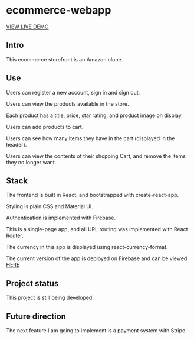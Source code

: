 # ecommerce-webapp
[VIEW LIVE DEMO](https://ecommerce-webapp-4ef53.web.app/)

## Intro

This ecommerce storefront is an Amazon clone.

## Use

Users can register a new account, sign in and sign out.

Users can view the products available in the store.

Each product has a title, price, star rating, and product image on display.

Users can add products to cart.

Users can see how many items they have in the cart (displayed in the header).

Users can view the contents of their shopping Cart, and remove the items they no longer want.

## Stack

The frontend is built in React, and bootstrapped with create-react-app.  

Styling is plain CSS and Material UI.

Authentication is implemented with Firebase.

This is a single-page app, and all URL routing was implemented with React Router.

The currency in this app is displayed using react-currency-format.

The current version of the app is deployed on Firebase and can be viewed [HERE](https://ecommerce-webapp-4ef53.web.app/)

## Project status

This project is still being developed.

## Future direction

The next feature I am going to implement is a payment system with Stripe.  
